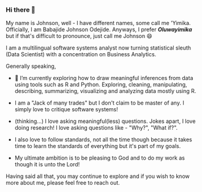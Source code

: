 ### Hi there 👋
My name is Johnson, well - I have different names, some call me 'Yimika. Officially, I am Babajide Johnson Odejide. Anyways, I prefer ***Oluwayimika*** but if that's difficult to pronounce, just call me Johnson 😄 

I am a multilingual software systems analyst now turning statistical sleuth (Data Scientist) with a concentration on Business Analytics.

Generally speaking, 

- 🔭 I’m currently exploring how to draw meaningful inferences from data using tools such as R and Python. Exploring, cleaning, manipulating, describing, summarizing, visualizing and analyzing data mostly using R.

- I am a "Jack of many trades" but I don't claim to be master of any. I simply love to critique software systems!

- (thinking...) I love asking meaningful(less) questions. Jokes apart, I love doing research! I love asking questions like - "Why?", "What if?".

- I also love to follow standards, not all the time though because it takes time to learn the standards of everything but it's part of my goals. 

- My ultimate ambition is to be pleasing to God and to do my work as though it is unto the Lord!

Having said all that, you may continue to explore and if you wish to know more about me, please feel free to reach out.

<!--
**yimjohns/yimjohns** is a ✨ _special_ ✨ repository because its `README.md` (this file) appears on your GitHub profile.

Here are some ideas to get you started:

- 🌱 I’m currently learning ...
- 👯 I’m looking to collaborate on ...
- 🤔 I’m looking for help with ...
- 💬 Ask me about ...
- 📫 How to reach me: ...
- 😄 Pronouns: ...
- ⚡ Fun fact: ...
-->

